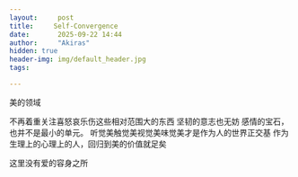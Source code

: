 ```yaml
---
layout:     post
title:     Self-Convergence
date:       2025-09-22 14:44
author:     "Akiras"
hidden: true
header-img: img/default_header.jpg
tags: 

---
```


美的领域

不再着重关注喜怒哀乐伤这些相对范围大的东西
坚韧的意志也无妨
感情的宝石，也并不是最小的单元。
听觉美触觉美视觉美味觉美才是作为人的世界正交基
作为生理上的心理上的人，回归到美的价值就足矣

这里没有爱的容身之所

